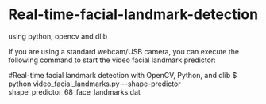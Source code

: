 # Real-time-facial-landmark-detection
using python, opencv and dlib

If you are using a standard webcam/USB camera, you can execute the following command to start the video facial landmark predictor:

#Real-time facial landmark detection with OpenCV, Python, and dlib
$ python video_facial_landmarks.py 
	--shape-predictor shape_predictor_68_face_landmarks.dat
